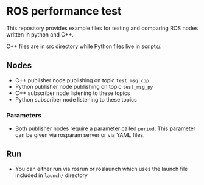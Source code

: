 # ROS performance test 
This repository provides example files for testing and comparing ROS nodes written in python and C++.

C++ files are in src directory while Python files live in scripts/.

## Nodes
- C++ publisher node publishing on topic ``test_msg_cpp``
- Python publisher node publishing on topic ``test_msg_py``
- C++ subscriber node listening to these topics
- Python subscriber node listening to these topics

### Parameters
- Both publisher nodes require a parameter called ``period``. This parameter can be given via rosparam server or via YAML files.

## Run
- You can either run via rosrun or roslaunch which uses the launch file included in `launch/` directory
